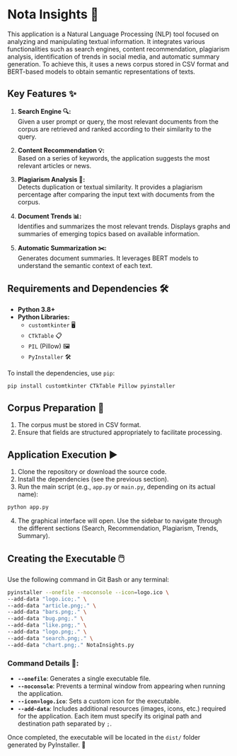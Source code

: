 # Nota Insights 🚀

This application is a Natural Language Processing (NLP) tool focused on analyzing and manipulating textual information. It integrates various functionalities such as search engines, content recommendation, plagiarism analysis, identification of trends in social media, and automatic summary generation. To achieve this, it uses a news corpus stored in CSV format and BERT-based models to obtain semantic representations of texts.

## Key Features ✨

1. **Search Engine 🔍:**  
   Given a user prompt or query, the most relevant documents from the corpus are retrieved and ranked according to their similarity to the query.

2. **Content Recommendation 💡:**  
   Based on a series of keywords, the application suggests the most relevant articles or news.

3. **Plagiarism Analysis 📝:**  
   Detects duplication or textual similarity. It provides a plagiarism percentage after comparing the input text with documents from the corpus.

4. **Document Trends 📊:**  
   Identifies and summarizes the most relevant trends. Displays graphs and summaries of emerging topics based on available information.

5. **Automatic Summarization ✂️:**  
   Generates document summaries. It leverages BERT models to understand the semantic context of each text.

## Requirements and Dependencies 🛠️

- **Python 3.8+**  
- **Python Libraries:**  
  - `customtkinter` 🖥️  
  - `CTkTable` 📋  
  - `PIL` (Pillow) 🖼️
  - `PyInstaller` 🛠️

To install the dependencies, use `pip`:

```bash
pip install customtkinter CTkTable Pillow pyinstaller
```

## Corpus Preparation 📂

1. The corpus must be stored in CSV format.
2. Ensure that fields are structured appropriately to facilitate processing.

## Application Execution ▶️

1. Clone the repository or download the source code.
2. Install the dependencies (see the previous section).
3. Run the main script (e.g., `app.py` or `main.py`, depending on its actual name):

```bash
python app.py
```

4. The graphical interface will open. Use the sidebar to navigate through the different sections (Search, Recommendation, Plagiarism, Trends, Summary).

## Creating the Executable 🖱️

Use the following command in Git Bash or any terminal:

```bash
pyinstaller --onefile --noconsole --icon=logo.ico \
--add-data "logo.ico;." \
--add-data "article.png;." \
--add-data "bars.png;." \
--add-data "bug.png;." \
--add-data "like.png;." \
--add-data "logo.png;." \
--add-data "search.png;." \
--add-data "chart.png;." NotaInsights.py
```

### Command Details 🔧:

- **`--onefile`**: Generates a single executable file.
- **`--noconsole`**: Prevents a terminal window from appearing when running the application.
- **`--icon=logo.ico`**: Sets a custom icon for the executable.
- **`--add-data`**: Includes additional resources (images, icons, etc.) required for the application. Each item must specify its original path and destination path separated by `;`.

Once completed, the executable will be located in the `dist/` folder generated by PyInstaller. 📁

